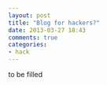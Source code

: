 ```yaml
---
layout: post
title: "Blog for hackers?"
date: 2013-03-27 18:43
comments: true
categories:
- hack
---
```

to be filled